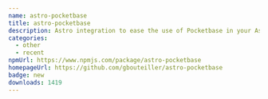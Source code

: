 ```yaml
---
name: astro-pocketbase
title: astro-pocketbase
description: Astro integration to ease the use of Pocketbase in your Astro projects
categories:
  - other
  - recent
npmUrl: https://www.npmjs.com/package/astro-pocketbase
homepageUrl: https://github.com/gbouteiller/astro-pocketbase
badge: new
downloads: 1419
---
```

